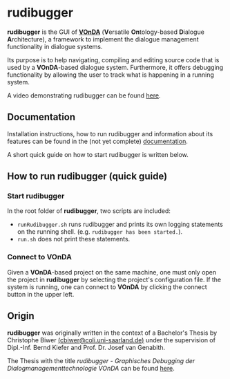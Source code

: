 # rudibugger

**rudibugger** is the GUI of [**VOnDA**](https://github.com/bkiefer/vonda) (**V**ersatile **On**tology-based **D**ialogue **A**rchitecture), a framework to implement the dialogue management functionality in dialogue systems.

Its purpose is to help navigating, compiling and editing source code that is used by a **VOnDA**-based dialogue system. Furthermore, it offers debugging functionality by allowing the user to track what is happening in a running system. 

A video demonstrating rudibugger can be found [here](https://youtu.be/nSotEVZUEyw).



## Documentation

Installation instructions, how to run rudibugger and information about its features can be found in the (not yet complete) [documentation](http://rudibugger.readthedocs.io/en/latest/index.html).

A short quick guide on how to start rudibugger is written below.


## How to run rudibugger (quick guide)

### Start rudibugger

In the root folder of **rudibugger**, two scripts are included:

  - `runRudibugger.sh` runs rudibugger and prints its own logging statements on the running shell. (e.g. `rudibugger has been started.`).
  - `run.sh` does not print these statements. 

### Connect to VOnDA

Given a **VOnDA**-based project on the same machine, one must only open the project in **rudibugger** by selecting the project's configuration file. If the system is running, one can connect to **VOnDA** by clicking the connect button in the upper left. 



## Origin
**rudibugger** was originally written in the context of a Bachelor's Thesis by Christophe Biwer [(cbiwer@coli.uni-saarland.de)](mailto:cbiwer@coli.uni-saarland.de) under the supervision of Dipl.-Inf. Bernd Kiefer and Prof. Dr. Josef van Genabith. 

The Thesis with the title *rudibugger - Graphisches Debugging der Dialogmanagementtechnologie VOnDA* can be found [here](http://doi.org/10.13140/RG.2.2.36556.31368).
